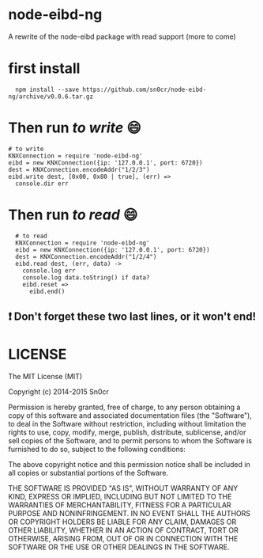 node-eibd-ng
============

A rewrite of the node-eibd package with read support (more to come)

# first install

```
  npm install --save https://github.com/sn0cr/node-eibd-ng/archive/v0.0.6.tar.gz
```
# Then run _to write_ :smile:

```coffee-script
# to write 
KNXConnection = require 'node-eibd-ng'
eibd = new KNXConnection({ip: '127.0.0.1', port: 6720})
dest = KNXConnection.encodeAddr("1/2/3")
eibd.write dest, [0x00, 0x80 | true], (err) =>
  console.dir err
```
# Then run _to read_ :smile:

```coffee-script
  # to read 
  KNXConnection = require 'node-eibd-ng'
  eibd = new KNXConnection({ip: '127.0.0.1', port: 6720})
  dest = KNXConnection.encodeAddr("1/2/4")
  eibd.read dest, (err, data) ->
    console.log err
    console.log data.toString() if data?
    eibd.reset => 
      eibd.end()
```

## :exclamation: Don't forget these two last lines, or it won't end!


LICENSE
============

The MIT License (MIT)

Copyright (c) 2014-2015 Sn0cr

Permission is hereby granted, free of charge, to any person obtaining a copy
of this software and associated documentation files (the "Software"), to deal
in the Software without restriction, including without limitation the rights
to use, copy, modify, merge, publish, distribute, sublicense, and/or sell
copies of the Software, and to permit persons to whom the Software is
furnished to do so, subject to the following conditions:

The above copyright notice and this permission notice shall be included in all
copies or substantial portions of the Software.

THE SOFTWARE IS PROVIDED "AS IS", WITHOUT WARRANTY OF ANY KIND, EXPRESS OR
IMPLIED, INCLUDING BUT NOT LIMITED TO THE WARRANTIES OF MERCHANTABILITY,
FITNESS FOR A PARTICULAR PURPOSE AND NONINFRINGEMENT. IN NO EVENT SHALL THE
AUTHORS OR COPYRIGHT HOLDERS BE LIABLE FOR ANY CLAIM, DAMAGES OR OTHER
LIABILITY, WHETHER IN AN ACTION OF CONTRACT, TORT OR OTHERWISE, ARISING FROM,
OUT OF OR IN CONNECTION WITH THE SOFTWARE OR THE USE OR OTHER DEALINGS IN THE
SOFTWARE.

